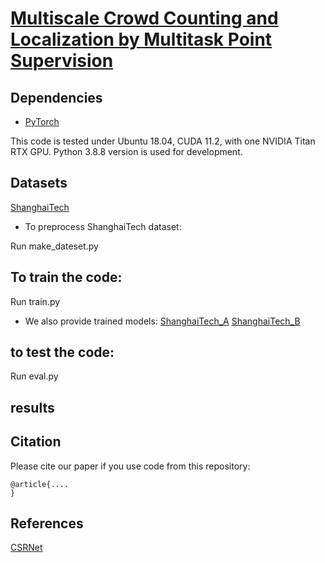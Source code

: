 # [Multiscale Crowd Counting and Localization by Multitask Point Supervision](https://arxiv.org)

## Dependencies
* [PyTorch](https://pytorch.org)

This code is tested under Ubuntu 18.04, CUDA 11.2, with one NVIDIA Titan RTX GPU.
Python 3.8.8 version is used for development.


## Datasets
[ShanghaiTech](https://www.kaggle.com/tthien/shanghaitech)

* To preprocess ShanghaiTech dataset:

Run make_dateset.py


## To train the code:
Run train.py

* We also provide trained models:
[ShanghaiTech_A](https://www.kaggle.com/tthien/shanghaitech)
[ShanghaiTech_B](https://www.kaggle.com/tthien/shanghaitech)


## to test the code:
Run eval.py

## results



## Citation
Please cite our paper if you use code from this repository:
```
@article{....
}
```

## References
[CSRNet](https://github.com/leeyeehoo/CSRNet)



